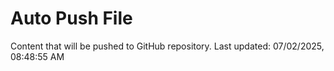 # Auto Push File

Content that will be pushed to GitHub repository.
Last updated: 07/02/2025, 08:48:55 AM